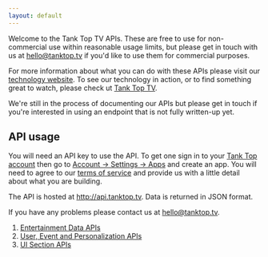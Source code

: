 ```yaml
---
layout: default
---
```

Welcome to the Tank Top TV APIs.  These are free to use for non-commercial use within reasonable usage limits, but please get in touch with us at <hello@tanktop.tv> if you'd like to use them for commercial purposes.

For more information about what you can do with these APIs please visit our [technology website](http://tanktoptv.com). To see our technology in action, or to find something great to watch, please check ut [Tank Top TV](http://tanktop.tv).

We're still in the process of documenting our APIs but please get in touch if you're interested in using an endpoint that is not fully written-up yet.

## API usage

You will need an API key to use the API.  To get one sign in to your [Tank Top account](http://tanktop.tv) then go to [Account -> Settings -> Apps](http://tanktop.tv/account/settings#apps) and create an app.  You will need to agree to our [terms of service](http://tanktop.tv/apiterms) and provide us with a little detail about what you are building.

The API is hosted at http://api.tanktop.tv.  Data is returned in JSON format.

If you have any problems please contact us at <hello@tanktop.tv>.

1. [Entertainment Data APIs](../EntertainmentData.html)
2. [User, Event and Personalization APIs](../UserEvents.html)
2. [UI Section APIs](../listOfLists.html)

